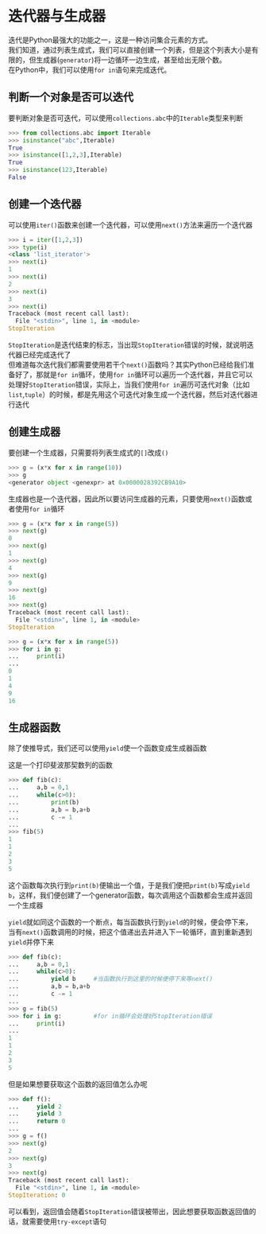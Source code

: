 # 迭代器与生成器

迭代是Python最强大的功能之一，这是一种访问集合元素的方式。<br>
我们知道，通过列表生成式，我们可以直接创建一个列表，但是这个列表大小是有限的，但生成器(`generator`)将一边循环一边生成，甚至给出无限个数。<br>
在Python中，我们可以使用`for in`语句来完成迭代。

## 判断一个对象是否可以迭代

要判断对象是否可迭代，可以使用`collections.abc`中的`Iterable`类型来判断
```py
>>> from collections.abc import Iterable
>>> isinstance("abc",Iterable)
True
>>> isinstance([1,2,3],Iterable)
True
>>> isinstance(123,Iterable)
False
```

## 创建一个迭代器

可以使用`iter()`函数来创建一个迭代器，可以使用`next()`方法来遍历一个迭代器
```py
>>> i = iter([1,2,3])
>>> type(i)
<class 'list_iterator'>
>>> next(i)
1
>>> next(i)
2
>>> next(i)
3
>>> next(i)
Traceback (most recent call last):
  File "<stdin>", line 1, in <module>
StopIteration
```
`StopIteration`是迭代结束的标志，当出现`StopIteration`错误的时候，就说明迭代器已经完成迭代了<br>
但难道每次迭代我们都需要使用若干个`next()`函数吗？其实Python已经给我们准备好了，那就是`for in`循环，使用`for in`循环可以遍历一个迭代器，并且它可以处理好`StopIteration`错误，实际上，当我们使用`for in`遍历可迭代对象（比如`list`,`tuple`）的时候，都是先用这个可迭代对象生成一个迭代器，然后对迭代器进行迭代

## 创建生成器

要创建一个生成器，只需要将列表生成式的`[]`改成`()`
```py
>>> g = (x*x for x in range(10))
>>> g
<generator object <genexpr> at 0x0000028392CB9A10>
```
生成器也是一个迭代器，因此所以要访问生成器的元素，只要使用`next()`函数或者使用`for in`循环

```py
>>> g = (x*x for x in range(5))
>>> next(g)
0
>>> next(g)
1
>>> next(g)
4
>>> next(g)
9
>>> next(g)
16
>>> next(g)
Traceback (most recent call last):
  File "<stdin>", line 1, in <module>
StopIteration
```
```py
>>> g = (x*x for x in range(5))
>>> for i in g:
...     print(i)
...
0
1
4
9
16
```

## 生成器函数

除了使推导式，我们还可以使用`yield`使一个函数变成生成器函数

这是一个打印斐波那契数列的函数
```py
>>> def fib(c):
...     a,b = 0,1
...     while(c>0):
...         print(b)
...         a,b = b,a+b
...         c -= 1
...
>>> fib(5)
1
1
2
3
5
```
这个函数每次执行到`print(b)`便输出一个值，于是我们便把`print(b)`写成`yield b`，这样，我们便创建了一个generator函数，每次调用这个函数都会生成并返回一个生成器

`yield`就如同这个函数的一个断点，每当函数执行到`yield`的时候，便会停下来，当有`next()`函数调用的时候，把这个值递出去并进入下一轮循环，直到重新遇到`yield`并停下来

```py
>>> def fib(c):
...     a,b = 0,1
...     while(c>0):
...         yield b     #当函数执行到这里的时候便停下来等next()
...         a,b = b,a+b
...         c -= 1
...
>>> g = fib(5)
>>> for i in g:         #for in循环会处理好StopIteration错误
...     print(i)
...
1
1
2
3
5
```

但是如果想要获取这个函数的返回值怎么办呢

```py
>>> def f():
...     yield 2
...     yield 3
...     return 0
...
>>> g = f() 
>>> next(g) 
2
>>> next(g)
3
>>> next(g)
Traceback (most recent call last):
  File "<stdin>", line 1, in <module>
StopIteration: 0
```
可以看到，返回值会随着`StopIteration`错误被带出，因此想要获取函数返回值的话，就需要使用`try-except`语句